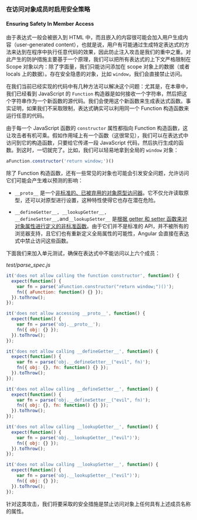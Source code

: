 ### 在访问对象成员时启用安全策略
#### Ensuring Safety In Member Access

由于表达式一般会被嵌入到 HTML 中，而且嵌入的内容很可能会加入用户生成内容（user-generated content），也就是说，用户有可能通过生成特定表达式的方法来达到在程序中执行任意代码的效果，因此防止注入攻击是我们的重中之重。对此产生的防护措施主要基于一个原理，我们可以把所有表达式的上下文严格限制在 Scope 对象以内：除了字面量，我们只能访问添加在 scope 对象上的数据（或者 locals 上的数据）。存在安全隐患的对象，比如 `window`，我们会直接禁止访问。

在我们当前已经实现的代码中有几种方法可以解决这个问题：尤其是，在本章中，我们已经看到 JavaScript 的 `Function` 构造器是如何接收一个字符串，然后把这个字符串作为一个新函数的源代码。我们会使用这个新函数来生成表达式函数。事实证明，如果我们不采取限制，表达式确实可以利用同一个 Function 构造函数来运行任意的代码。

由于每一个 JavaScript 函数的 `constructor` 属性都指向 Function 构造函数，这让攻击者有机可乘。假如作用域上有一个函数（这很常见），我们可以在表达式中访问到它的构造函数，只要给它传递一段 JavaScript 代码，然后执行生成的函数。到这时，一切就完了。比如，我们可以轻易地拿到全局的 `window` 对象：

```js
aFunction.constructor('return window;')()
```

除了 Function 构造函数，还有一些常见的对象也可能会引发安全问题，允许访问它们可能会产生难以预测的影响：

- `__proto__` 是一个[非标准的、已被弃用的对象原型访问器](https://developer.mozilla.org/en-US/docs/Web/JavaScript/Reference/Global_Objects/Object/proto)。它不仅允许读取原型，还可以对原型进行设置，这种特性使得它也存在潜在危险。

- `__defineGetter__, __lookupGetter__, __defineSetter__,`and`__lookupSetter__` 是[根据 getter 和 setter 函数来对对象属性进行定义的非标准函数](https://developer.mozilla.org/en-US/docs/Web/JavaScript/Reference/Global_Objects/Object/__defineGetter__)。由于它们并不是标准的 API，并不被所有的浏览器支持，且它们也有重新定义全局属性的可能性，Angular 会直接在表达式中禁止访问这些函数。

下面我们来加入单元测试，确保在表达式中不能访问以上六个成员：

_test/parse_spec.js_

```js
it('does not allow calling the function constructor', function() {
  expect(function() {
    var fn = parse('aFunction.constructor("return window;")()');
    fn({ aFunction: function() {} });
  }).toThrow();
});

it('does not allow accessing __proto__', function() {
  expect(function() {
    var fn = parse('obj.__proto__');
    fn({ obj: {} });
  }).toThrow();
});

it('does not allow calling __defineGetter__', function() {
  expect(function() {
    var fn = parse('obj.__defineGetter__("evil", fn)');
    fn({ obj: {}, fn: function() {} });
  }).toThrow();
});

it('does not allow calling __defineSetter__', function() {
  expect(function() {
    var fn = parse('obj.__defineSetter__("evil", fn)');
    fn({ obj: {}, fn: function() {} });
  }).toThrow();
});

it('does not allow calling __lookupGetter__', function() {
  expect(function() {
    var fn = parse('obj.__lookupGetter__("evil")');
    fn({ obj: {} });
  }).toThrow();
});

it('does not allow calling __lookupSetter__', function() {
  expect(function() {
    var fn = parse('obj.__lookupSetter__("evil")');
    fn({ obj: {} });
  }).toThrow();
});
```

针对这类攻击，我们将要采取的安全措施是禁止访问对象上任何具有上述成员名称的属性。